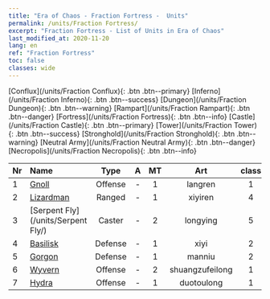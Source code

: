 ```yaml
---
title: "Era of Chaos - Fraction Fortress -  Units"
permalink: /units/Fraction Fortress/
excerpt: "Fraction Fortress - List of Units in Era of Chaos"
last_modified_at: 2020-11-20
lang: en
ref: "Fraction Fortress"
toc: false
classes: wide
---
```

 [Conflux](/units/Fraction Conflux){: .btn .btn--primary} [Inferno](/units/Fraction Inferno){: .btn .btn--success} [Dungeon](/units/Fraction Dungeon){: .btn .btn--warning} [Rampart](/units/Fraction Rampart){: .btn .btn--danger} [Fortress](/units/Fraction Fortress){: .btn .btn--info} [Castle](/units/Fraction Castle){: .btn .btn--primary} [Tower](/units/Fraction Tower){: .btn .btn--success} [Stronghold](/units/Fraction Stronghold){: .btn .btn--warning} [Neutral Army](/units/Fraction Neutral Army){: .btn .btn--danger} [Necropolis](/units/Fraction Necropolis){: .btn .btn--info} 

  | Nr |         Name        |   Type   |   A   |    MT     |      Art      |  class  |    s   |   label   |    HP     |
  |:---|:--------------------|:--------:|:-----:|:---------:|:-------------:|:-------:|:------:|:---------:|:----------|
  | 1 | [Gnoll](/units/Gnoll/) | Offense | - | 1 | langren | 1 |  1 |  1() |  761  |
  | 2 | [Lizardman](/units/Lizardman/) | Ranged | - | 1 | xiyiren | 4 |  1 |  2() |  1144  |
  | 3 | [Serpent Fly](/units/Serpent Fly/) | Caster | - | 2 | longying | 5 |  1 |  2() |  1615  |
  | 4 | [Basilisk](/units/Basilisk/) | Defense | - | 1 | xiyi | 2 |  3 |  2() |  2859  |
  | 5 | [Gorgon](/units/Gorgon/) | Defense | - | 1 | manniu | 2 |  2 |  3() |  3094  |
  | 6 | [Wyvern](/units/Wyvern/) | Offense | - | 2 | shuangzufeilong | 1 |  2 |  2() |  5544  |
  | 7 | [Hydra](/units/Hydra/) | Offense | - | 1 | duotoulong | 1 |  4 |  3() |  5770  |
